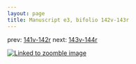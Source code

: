 ```yaml
---
layout: page
title: Manuscript e3, bifolio 142v-143r
---
```


prev: [141v-142r](../141v-142r/) next: [143v-144r](../143v-144r/)



[![Linked to zoomble image](http://www.homermultitext.org/iipsrv?IIIF=/project/homer/pyramidal/deepzoom/hmt/e3bifolio/v1/E3_142v_143r.tif/full/2000,/0/default.jpg)](http://www.homermultitext.org/ict2/?urn=urn:cite2:hmt:e3bifolio.v1:E3_142v_143r)

